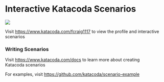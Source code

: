 # Interactive Katacoda Scenarios

[![](http://shields.katacoda.com/katacoda/fcraig1117/count.svg)](https://www.katacoda.com/fcraig1117 "Get your profile on Katacoda.com")

Visit https://www.katacoda.com/fcraig1117 to view the profile and interactive scenarios

### Writing Scenarios
Visit https://www.katacoda.com/docs to learn more about creating Katacoda scenarios

For examples, visit https://github.com/katacoda/scenario-example
